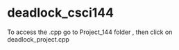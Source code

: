 # deadlock_csci144
 To access the .cpp go to Project_144 folder , then click on deadlock_project.cpp
